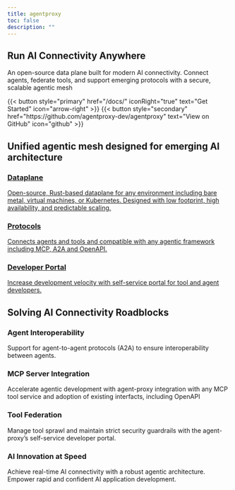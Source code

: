 ```yaml
---
title: agentproxy
toc: false
description: ""
---
```


<section class="text-white pt-[7.875rem] bg-center bg-no-repeat bg-[length:61.85319rem_60.14119rem] lg:bg-auto">
  <div class="py-8 lg:py-16 flex items-center px-6 border-b-[1px] border-b-secondary-border">
    <div class="text-center mx-auto inline-block">
      <h1 class="text-3xl/tight lg:text-6xl/tight max-w-4xl font-bold mt-6 mx-auto font-heading">Run <span class="text-tertiary-text">AI Connectivity</span> Anywhere</h1>
      <p class="text-xl max-w-3xl font-semibold mt-6 lg:mt-10 mx-auto font-heading text-secondary-text">
        An open-source data plane built for modern AI connectivity. Connect agents, federate tools, and support emerging protocols with a secure, scalable agentic mesh
      </p>
      <div class="flex justify-center space-x-4 pt-10">
        {{< button style="primary" href="/docs/" iconRight="true" text="Get Started" icon="arrow-right" >}}
        {{< button style="secondary" href="https://github.com/agentproxy-dev/agentproxy" text="View on GitHub" icon="github" >}}
      </div>
    </div>
  </div>
</section>

<section class="text-center py-20">
  <h2 class="text-primary-text text-3xl font-bold pb-12">
    Unified agentic mesh designed for emerging AI architecture
  </h2>
  <div class="flex flex-row text-start gap-8 align-middle justify-center">
    <a class="bg-secondary-bg rounded-xl max-w-96 p-4 border-secondary-border border-[1px] hover:border-primary-border" href="/">
      <h3 class="font-bold">
        Dataplane
      </h3>
      <p class="text-secondary-text text-sm">
        Open-source, Rust-based dataplane for any environment including bare metal, virtual machines, or Kubernetes. Designed with low footprint, high availability, and predictable scaling.
      </p>
    </a>
    <a class="bg-secondary-bg rounded-xl max-w-96 p-4 border-secondary-border border-[1px] hover:border-primary-border" href="/">
      <h3 class="font-bold">
        Protocols
      </h3>
      <p class="text-secondary-text text-sm">
        Connects agents and tools and compatible with any agentic framework including MCP, A2A and OpenAPI.
      </p>
    </a>
    <a class="bg-secondary-bg rounded-xl max-w-96 p-4 border-secondary-border border-[1px] hover:border-primary-border" href="/">
      <h3 class="font-bold">
        Developer Portal
      </h3>
      <p class="text-secondary-text text-sm">
        Increase development velocity with self-service portal for tool and agent developers.
      </p>
    </a>
  </div>
</section>

<section class="text-center py-20 bg-secondary-bg">
  <h2 class="text-primary-text text-3xl font-bold pb-12">
    Solving AI Connectivity Roadblocks
  </h2>
  <div class="text-start max-w-6xl mx-auto px-6 grid grid-cols-1 md:grid-cols-2 gap-8">
    <div class="bg-tertiary-bg rounded-xl p-4 border-secondary-border border-[1px]">
      <h3 class="font-bold">
        Agent Interoperability
      </h3>
      <p class="text-secondary-text text-sm">
        Support for agent-to-agent protocols (A2A) to ensure interoperability between agents.
      </p>
    </div>
    <div class="bg-tertiary-bg rounded-xl p-4 border-secondary-border border-[1px]">
      <h3 class="font-bold">
        MCP Server Integration
      </h3>
      <p class="text-secondary-text text-sm">
        Accelerate agentic development with agent-proxy integration with any MCP tool service and adoption of existing interfacts, including OpenAPI
      </p>
    </div>
    <div class="bg-tertiary-bg rounded-xl p-4 border-secondary-border border-[1px]">
      <h3 class="font-bold">
        Tool Federation
      </h3>
      <p class="text-secondary-text text-sm">
        Manage tool sprawl and maintain strict security guardrails with the agent-proxy’s self-service developer portal.
      </p>
    </div>
    <div class="bg-tertiary-bg rounded-xl p-4 border-secondary-border border-[1px]">
      <h3 class="font-bold">
        AI Innovation at Speed
      </h3>
      <p class="text-secondary-text text-sm">
        Achieve real-time AI connectivity with a robust agentic architecture. Empower rapid and confident AI application development.
      </p>
    </div>
  </div>
</section>